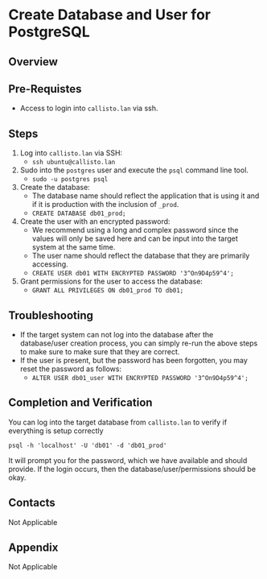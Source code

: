 # Create Database and User for PostgreSQL
## Overview

## Pre-Requistes
* Access to login into `callisto.lan` via ssh.

## Steps
1. Log into `callisto.lan` via SSH:
    * `ssh ubuntu@callisto.lan`
1. Sudo into the `postgres` user and execute the `psql` command line tool.
    * `sudo -u postgres psql`
1. Create the database:
    * The database name should reflect the application that is using it and if it is production with the inclusion of `_prod`.
    * `CREATE DATABASE db01_prod;`
1. Create the user with an encrypted password:
    * We recommend using a long and complex password since the values will only be saved here and can be input into the target system at the same time.
    * The user name should reflect the database that they are primarily accessing.
    * `CREATE USER db01 WITH ENCRYPTED PASSWORD '3^On9D4p59^4';`
1. Grant permissions for the user to access the database:
    * `GRANT ALL PRIVILEGES ON db01_prod TO db01;`

## Troubleshooting
* If the target system can not log into the database after the database/user creation process, you can simply re-run the above steps to make sure to make sure that they are correct.
* If the user is present, but the password has been forgotten, you may reset the password as follows:
    * `ALTER USER db01_user WITH ENCRYPTED PASSWORD '3^On9D4p59^4';`

## Completion and Verification
You can log into the target database from `callisto.lan` to verify if everything is setup correctly
```
psql -h 'localhost' -U 'db01' -d 'db01_prod'
```
It will prompt you for the password, which we have available and should provide.  If the login occurs, then the database/user/permissions should be okay.

## Contacts
Not Applicable

## Appendix
Not Applicable